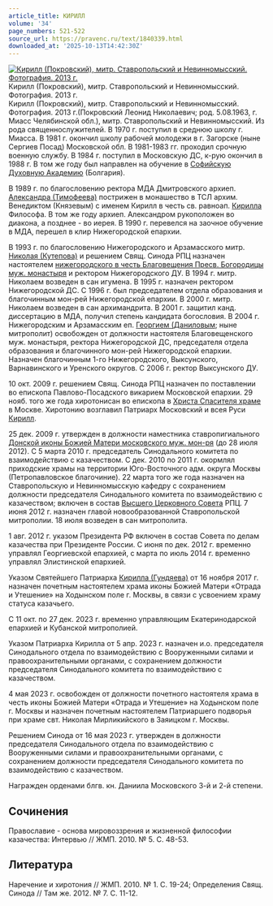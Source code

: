 ```yaml
---
article_title: КИРИЛЛ
volume: '34'
page_numbers: 521-522
source_url: https://pravenc.ru/text/1840339.html
downloaded_at: '2025-10-13T14:42:30Z'
---
```


[![Кирилл (Покровский), митр. Ставропольский и Невинномысский. Фотография. 2013 г.](https://pravenc.ru/data/2015/03/18/1234038032/i200.jpg "Кликните для увеличения картинки")](https://pravenc.ru/data/2015/03/18/1234038032/i400.jpg)Кирилл (Покровский), митр. Ставропольский и Невинномысский. Фотография. 2013 г.  
Кирилл (Покровский), митр. Ставропольский и Невинномысский. Фотография. 2013 г.(Покровский Леонид Николаевич; род. 5.08.1963, г. Миасс Челябинской обл.), митр. Ставропольский и Невинномысский. Из рода священнослужителей. В 1970 г. поступил в среднюю школу г. Миасса. В 1981 г. окончил школу рабочей молодежи в г. Загорске (ныне Сергиев Посад) Московской обл. В 1981-1983 гг. проходил срочную военную службу. В 1984 г. поступил в Московскую ДС, к-рую окончил в 1988 г. В том же году был направлен на обучение в [Софийскую Духовную Академию](<https://pravenc.ru/text/Софийскую Духовную Академию.html>) (Болгария).

В 1989 г. по благословению ректора МДА Дмитровского архиеп. [Александра (Тимофеева)](https://pravenc.ru/text/Александр.html) пострижен в монашество в ТСЛ архим. Венедиктом (Князевым) с именем Кирилл в честь св. равноап. [Кирилла](https://pravenc.ru/text/Кирилл.html) Философа. В том же году архиеп. Александром рукоположен во диакона, а позднее - во иерея. В 1990 г. перевелся на заочное обучение в МДА, перешел в клир Нижегородской епархии.

В 1993 г. по благословению Нижегородского и Арзамасского митр. [Николая (Кутепова)](<https://pravenc.ru/text/Николая (Кутепова).html>) и решением Свящ. Синода РПЦ назначен настоятелем [нижегородского в честь Благовещения Пресв. Богородицы муж. монастыря](<https://pravenc.ru/text/нижегородского в честь Благовещения Пресв  Богородицы муж  монастыря.html>) и ректором Нижегородского ДУ. В 1994 г. митр. Николаем возведен в сан игумена. В 1995 г. назначен ректором Нижегородской ДС. С 1996 г. был председателем отдела образования и благочинным мон-рей Нижегородской епархии. В 2000 г. митр. Николаем возведен в сан архимандрита. В 2001 г. защитил канд. диссертацию в МДА, получил степень кандидата богословия. В 2004 г. Нижегородским и Арзамасским еп. [Георгием (Даниловым](<https://pravenc.ru/text/Георгием (Даниловым.html>); ныне митрополит) освобожден от должности настоятеля Благовещенского муж. монастыря, ректора Нижегородской ДС, председателя отдела образования и благочинного мон-рей Нижегородской епархии. Назначен благочинным 1-го Нижегородского, Выксунского, Варнавинского и Уренского округов. С 2006 г. ректор Выксунского ДУ.

10 окт. 2009 г. решением Свящ. Синода РПЦ назначен по поставлении во епископа Павлово-Посадского викарием Московской епархии. 29 нояб. того же года хиротонисан во епископа в [Христа Спасителя храме](<https://pravenc.ru/text/Христа Спасителя храме.html>) в Москве. Хиротонию возглавил Патриарх Московский и всея Руси [Кирилл](https://pravenc.ru/text/Кирилл.html).

25 дек. 2009 г. утвержден в должности наместника ставропигиального [Донской иконы Божией Матери московского муж. мон-ря](<https://pravenc.ru/text/Донской иконы Божией Матери московского муж  мон-ря.html>) (до 28 июля 2012). С 5 марта 2010 г. председатель Синодального комитета по взаимодействию с казачеством. С дек. 2010 по 2011 г. окормлял приходские храмы на территории Юго-Восточного адм. округа Москвы (Петропавловское благочиние). 22 марта того же года назначен на Ставропольскую и Невинномысскую кафедру с сохранением должности председателя Синодального комитета по взаимодействию с казачеством; включен в состав [Высшего Церковного Совета](<https://pravenc.ru/text/Высший Церковный Совет.html>) РПЦ. 7 июня 2012 г. назначен главой новообразованной Ставропольской митрополии. 18 июля возведен в сан митрополита.

1 авг. 2012 г. указом Президента РФ включен в состав Совета по делам казачества при Президенте России. С июня по дек. 2012 г. временно управлял Георгиевской епархией, с марта по июль 2014 г. временно управлял Элистинской епархией.

Указом Святейшего Патриарха [Кирилла (Гундяева)](<https://pravenc.ru/text/КИРИЛЛ  ПАТРИАРХ МОСКОВСКИЙ И ВСЕЯ РУСИ.html>) от 16 ноября 2017 г. назначен почетным настоятелем храма иконы Божией Матери «Отрада и Утешение» на Ходынском поле г. Москвы, в связи с усвоением храму статуса казачьего.

С 11 окт. по 27 дек. 2023 г. временно управляющим Екатеринодарской епархией и Кубанской митрополией.

Указом Патриарха Кирилла от 5 апр. 2023 г. назначен и.о. председателя Синодального отдела по взаимодействию с Вооруженными силами и правоохранительными органами, с сохранением должности председателя Синодального комитета по взаимодействию с казачеством.

4 мая 2023 г. освобожден от должности почетного настоятеля храма в честь иконы Божией Матери «Отрада и Утешение» на Ходынском поле г. Москвы и назначен почетным настоятелем Патриаршего подворья при храме свт. Николая Мирликийского в Заяицком г. Москвы.

Решением Синода от 16 мая 2023 г. утвержден в должности председателя Синодального отдела по взаимодействию с Вооруженными силами и правоохранительными органами, с сохранением должности председателя Синодального комитета по взаимодействию с казачеством.

Награжден орденами блгв. кн. Даниила Московского 3-й и 2-й степени.

## Сочинения

Православие - основа мировоззрения и жизненной философии казачества: Интервью // ЖМП. 2010. № 5. С. 48-53.

## Литература

Наречение и хиротония // ЖМП. 2010. № 1. С. 19-24; Определения Свящ. Синода // Там же. 2012. № 7. С. 11-12.
